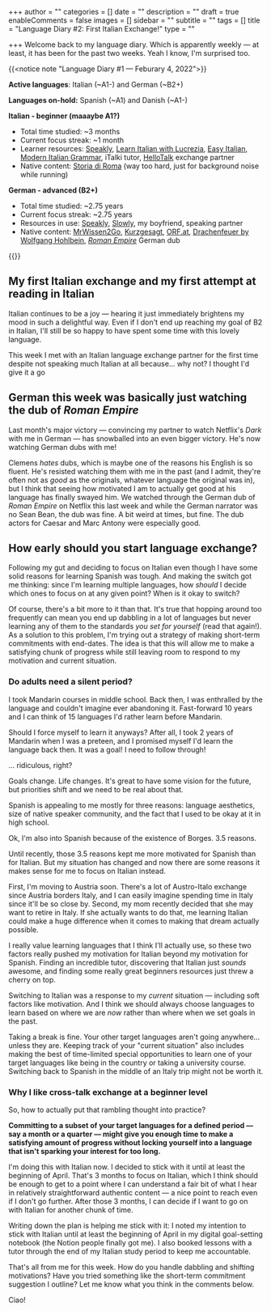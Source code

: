+++
author = ""
categories = []
date = ""
description = ""
draft = true
enableComments = false
images = []
sidebar = ""
subtitle = ""
tags = []
title = "Language Diary #2: First Italian Exchange!"
type = ""

+++
Welcome back to my language diary. Which is apparently weekly — at least, it has been for the past two weeks. Yeah I know, I'm surprised too.

{{<notice note "Language Diary #1 — Feburary 4, 2022">}}

**Active languages**: Italian (\~A1-) and German (\~B2+)

**Languages on-hold:** Spanish (\~A1) and Danish (\~A1-)

**Italian - beginner (maaaybe A1?)**

* Total time studied: \~3 months 
* Current focus streak: \~1 month 
* Learner resources: [Speakly](https://www.speakly.me/), [Learn Italian with Lucrezia](https://www.youtube.com/channel/UCnVc-IW8Q98qFmQcXla5FdQ), [Easy Italian](https://www.youtube.com/c/EasyItalian),  [Modern Italian Grammar](https://www.amazon.com/Modern-Italian-Grammar-Practical-Grammars/dp/0415331641), iTalki tutor, [HelloTalk](https://www.hellotalk.com/?lang=en) exchange partner
* Native content: [Storia di Roma](https://open.spotify.com/show/3LnjkcuweVaxa9eQ894oMC) (way too hard, just for background noise while running)

**German - advanced (B2+)**

* Total time studied: \~2.75 years
* Current focus streak: \~2.75 years
* Resources in use: [Speakly](https://www.speakly.me/), [Slowly](https://slowly.app/en/), my boyfriend, speaking partner
* Native content: [MrWissen2Go](https://www.youtube.com/user/MrWissen2go), [Kurzgesagt](https://www.youtube.com/c/KurzgesagtDE), [ORF.at](https://orf.at/), [Drachenfeuer by Wolfgang Hohlbein](https://www.amazon.com/Drachenfeuer-Wolfgang-Hohlbein/dp/3453180895), [_Roman Empire_](https://www.netflix.com/dk-en/title/80096545) German dub

{{</notice>}}

## My first Italian exchange and my first attempt at reading in Italian

Italian continues to be a joy — hearing it just immediately brightens my mood in such a delightful way. Even if I don't end up reaching my goal of B2 in Italian, I'll still be so happy to have spent some time with this lovely language. 

This week I met with an Italian language exchange partner for the first time despite not speaking much Italian at all because... why not? I thought I'd give it a go

## German this week was basically just watching the dub of _Roman Empire_

Last month's major victory — convincing my partner to watch Netflix's _Dark_ with me in German — has snowballed into an even bigger victory. He's now watching German dubs with me! 

Clemens _hates_ dubs, which is maybe one of the reasons his English is so fluent. He's resisted watching them with me in the past (and I admit, they're often not as _good_ as the originals, whatever language the original was in), but I think that seeing how motivated I am to actually get good at his language has finally swayed him. We watched through the German dub of _Roman Empire_ on Netflix this last week and while the German narrator was no Sean Bean, the dub was fine. A bit weird at times, but fine. The dub actors for Caesar and Marc Antony were especially good.

## How early should you start language exchange?

Following my gut and deciding to focus on Italian even though I have some solid reasons for learning Spanish was tough. And making the switch got me thinking: since I'm learning multiple languages, how _should_ I decide which ones to focus on at any given point? When is it okay to switch?

Of course, there's a bit more to it than that. It's true that hopping around too frequently can mean you end up dabbling in a lot of languages but never learning any of them to the standards _you set for yourself_ (read that again!). As a solution to this problem, I'm trying out a strategy of making short-term commitments with end-dates. The idea is that this will allow me to make a satisfying chunk of progress while still leaving room to respond to my motivation and current situation.

### Do adults need a silent period?

I took Mandarin courses in middle school. Back then, I was enthralled by the language and couldn't imagine ever abandoning it. Fast-forward 10 years and I can think of 15 languages I'd rather learn before Mandarin.

Should I force myself to learn it anyways? After all, I took 2 years of Mandarin when I was a preteen, and I promised myself I'd learn the language back then. It was a goal! I need to follow through!

... ridiculous, right?

Goals change. Life changes. It's great to have some vision for the future, but priorities shift and we need to be real about that.

Spanish is appealing to me mostly for three reasons: language aesthetics, size of native speaker community, and the fact that I used to be okay at it in high school.

Ok, I'm also into Spanish because of the existence of Borges. 3.5 reasons.

Until recently, those 3.5 reasons kept me more motivated for Spanish than for Italian. But my situation has changed and now there are some reasons it makes sense for me to focus on Italian instead.

First, I'm moving to Austria soon. There's a lot of Austro-Italo exchange since Austria borders Italy, and I can easily imagine spending time in Italy since it'll be so close by. Second, my mom recently decided that she may want to retire in Italy. If she actually wants to do that, me learning Italian could make a huge difference when it comes to making that dream actually possible.

I really value learning languages that I think I'll actually use, so these two factors really pushed my motivation for Italian beyond my motivation for Spanish. Finding an incredible tutor, discovering that Italian just _sounds_ awesome, and finding some really great beginners resources just threw a cherry on top.

Switching to Italian was a response to my _current_ situation — including soft factors like motivation. And I think we should always choose languages to learn based on where we are _now_ rather than where when we set goals in the past.

Taking a break is fine. Your other target languages aren't going anywhere... unless they are. Keeping track of your "current situation" also includes making the best of time-limited special opportunities to learn one of your target languages like being in the country or taking a university course. Switching back to Spanish in the middle of an Italy trip might not be worth it.

### Why I like cross-talk exchange at a beginner level

So, how to actually put that rambling thought into practice?

**Committing to a subset of your target languages for a defined period — say a month or a quarter — might give you enough time to make a satisfying amount of progress without locking yourself into a language that isn't sparking your interest for too long.**

I'm doing this with Italian now. I decided to stick with it until at least the beginning of April. That's 3 months to focus on Italian, which I think should be enough to get to a point where I can understand a fair bit of what I hear in relatively straightforward authentic content — a nice point to reach even if I don't go further.  After those 3 months, I can decide if I want to go on with Italian for another chunk of time.

Writing down the plan is helping me stick with it: I noted my intention to stick with Italian until at least the beginning of April in my digital goal-setting notebook (the Notion people finally got me). I also booked lessons with a tutor through the end of my Italian study period to keep me accountable.

That's all from me for this week. How do you handle dabbling and shifting motivations? Have you tried something like the short-term commitment suggestion I outline? Let me know what you think in the comments below.

Ciao!
